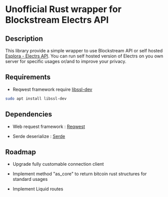 # **Unofficial** Rust wrapper for Blockstream Electrs API

## Description

This library provide a simple wrapper to use Blockstream API or self hosted [Esplora - Electrs API](https://github.com/Blockstream/electrs). You can run self hosted version of Electrs on you own server for specific usages or/and to improve your privacy.

## Requirements

* Reqwest framework require [libssl-dev](https://packages.ubuntu.com/fr/xenial/libssl-dev)

```bash
sudo apt install libssl-dev
```

## Dependencies

* Web request framework : [Reqwest](https://docs.rs/reqwest/0.10.8/reqwest/)

* Serde deserialize : [Serde](https://crates.io/crates/serde)

## Roadmap

* Upgrade fully customable connection client

* Implement method "as_core" to return bitcoin rust structures for standard usages

* Implement Liquid routes

